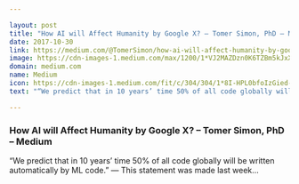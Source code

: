 ```yaml
---

layout: post
title: "How AI will Affect Humanity by Google X? – Tomer Simon, PhD – Medium"
date: 2017-10-30
link: https://medium.com/@TomerSimon/how-ai-will-affect-humanity-by-google-x-ea06216f40b9?source=rss------machine_learning-5
image: https://cdn-images-1.medium.com/max/1200/1*VJ2MAZDzn0K6TZBm5kJxXA.jpeg
domain: medium.com
name: Medium
icon: https://cdn-images-1.medium.com/fit/c/304/304/1*8I-HPL0bfoIzGied-dzOvA.png
text: "“We predict that in 10 years’ time 50% of all code globally will be written automatically by ML code.” — This statement was made last week…"

---
```


### How AI will Affect Humanity by Google X? – Tomer Simon, PhD – Medium

“We predict that in 10 years’ time 50% of all code globally will be written automatically by ML code.” — This statement was made last week…